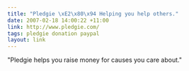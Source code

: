 ```yaml
---
title: "Pledgie \xE2\x80\x94 Helping you help others."
date: 2007-02-18 14:00:22 +11:00
link: http://www.pledgie.com/
tags: pledgie donation paypal
layout: link
---
```

"Pledgie helps you raise money for causes you care about."
